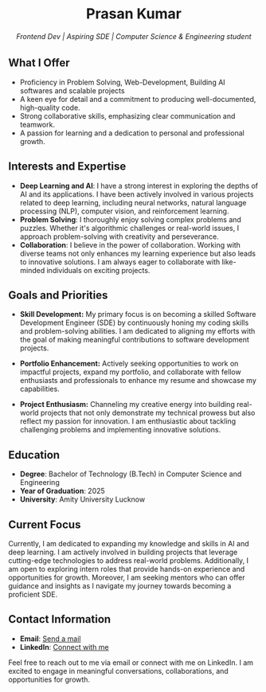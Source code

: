 <h1 align='center'> Prasan Kumar </h1>
<h6 align='center'>Frontend Dev | Aspiring SDE | Computer Science & Engineering student <br></h6>

## What I Offer
- Proficiency in Problem Solving, Web-Development, Building AI softwares and scalable projects
- A keen eye for detail and a commitment to producing well-documented, high-quality code.
- Strong collaborative skills, emphasizing clear communication and teamwork.
- A passion for learning and a dedication to personal and professional growth.

## Interests and Expertise
- **Deep Learning and AI**: I have a strong interest in exploring the depths of AI and its applications. I have been actively involved in various projects related to deep learning, including neural networks, natural language processing (NLP), computer vision, and reinforcement learning.
- **Problem Solving**: I thoroughly enjoy solving complex problems and puzzles. Whether it's algorithmic challenges or real-world issues, I approach problem-solving with creativity and perseverance.
- **Collaboration**: I believe in the power of collaboration. Working with diverse teams not only enhances my learning experience but also leads to innovative solutions. I am always eager to collaborate with like-minded individuals on exciting projects.

## Goals and Priorities

- **Skill Development:** My primary focus is on becoming a skilled Software Development Engineer (SDE) by continuously honing my coding skills and problem-solving abilities. I am dedicated to aligning my efforts with the goal of making meaningful contributions to software development projects.

- **Portfolio Enhancement:** Actively seeking opportunities to work on impactful projects, expand my portfolio, and collaborate with fellow enthusiasts and professionals to enhance my resume and showcase my capabilities.

- **Project Enthusiasm:** Channeling my creative energy into building real-world projects that not only demonstrate my technical prowess but also reflect my passion for innovation. I am enthusiastic about tackling challenging problems and implementing innovative solutions.

## Education
- **Degree**: Bachelor of Technology (B.Tech) in Computer Science and Engineering
- **Year of Graduation**: 2025
- **University**: Amity University Lucknow


## Current Focus
Currently, I am dedicated to expanding my knowledge and skills in AI and deep learning. I am actively involved in building projects that leverage cutting-edge technologies to address real-world problems. Additionally, I am open to exploring intern roles that provide hands-on experience and opportunities for growth. Moreover, I am seeking mentors who can offer guidance and insights as I navigate my journey towards becoming a proficient SDE.

## Contact Information
- **Email**: [Send a mail](prasan.kumar1101@gmail.com)
- **LinkedIn**: [Connect with me](https://www.linkedin.com/in/prasan-kumar-b96413292/)

Feel free to reach out to me via email or connect with me on LinkedIn. I am excited to engage in meaningful conversations, collaborations, and opportunities for growth.
